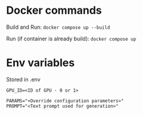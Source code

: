 # Docker commands

Build and Run: ```docker compose up --build```

Run (if container is already build): ```docker compose up```

# Env variables

Stored in .env

```dosini
GPU_ID=<ID of GPU - 0 or 1>

PARAMS="<Override configuration parameters>"
PROMPT="<Text prompt used for generation>"
```
